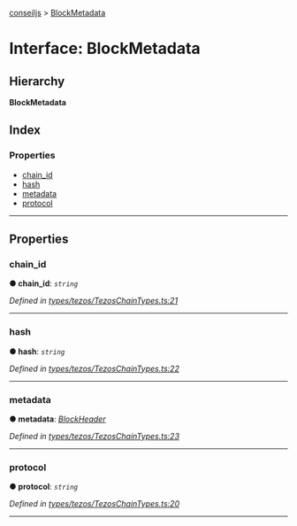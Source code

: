 [conseiljs](../README.md) > [BlockMetadata](../interfaces/blockmetadata.md)

# Interface: BlockMetadata

## Hierarchy

**BlockMetadata**

## Index

### Properties

* [chain_id](blockmetadata.md#chain_id)
* [hash](blockmetadata.md#hash)
* [metadata](blockmetadata.md#metadata)
* [protocol](blockmetadata.md#protocol)

---

## Properties

<a id="chain_id"></a>

###  chain_id

**● chain_id**: *`string`*

*Defined in [types/tezos/TezosChainTypes.ts:21](https://github.com/Cryptonomic/ConseilJS/blob/9065a8e/src/types/tezos/TezosChainTypes.ts#L21)*

___
<a id="hash"></a>

###  hash

**● hash**: *`string`*

*Defined in [types/tezos/TezosChainTypes.ts:22](https://github.com/Cryptonomic/ConseilJS/blob/9065a8e/src/types/tezos/TezosChainTypes.ts#L22)*

___
<a id="metadata"></a>

###  metadata

**● metadata**: *[BlockHeader](blockheader.md)*

*Defined in [types/tezos/TezosChainTypes.ts:23](https://github.com/Cryptonomic/ConseilJS/blob/9065a8e/src/types/tezos/TezosChainTypes.ts#L23)*

___
<a id="protocol"></a>

###  protocol

**● protocol**: *`string`*

*Defined in [types/tezos/TezosChainTypes.ts:20](https://github.com/Cryptonomic/ConseilJS/blob/9065a8e/src/types/tezos/TezosChainTypes.ts#L20)*

___

